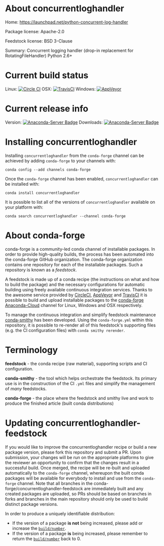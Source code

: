 About concurrentloghandler
==========================

Home: https://launchpad.net/python-concurrent-log-handler

Package license: Apache-2.0

Feedstock license: BSD 3-Clause

Summary: Concurrent logging handler (drop-in replacement for RotatingFileHandler) Python 2.6+



Current build status
====================

Linux: [![Circle CI](https://circleci.com/gh/conda-forge/concurrentloghandler-feedstock.svg?style=shield)](https://circleci.com/gh/conda-forge/concurrentloghandler-feedstock)
OSX: [![TravisCI](https://travis-ci.org/conda-forge/concurrentloghandler-feedstock.svg?branch=master)](https://travis-ci.org/conda-forge/concurrentloghandler-feedstock)
Windows: [![AppVeyor](https://ci.appveyor.com/api/projects/status/github/conda-forge/concurrentloghandler-feedstock?svg=True)](https://ci.appveyor.com/project/conda-forge/concurrentloghandler-feedstock/branch/master)

Current release info
====================
Version: [![Anaconda-Server Badge](https://anaconda.org/conda-forge/concurrentloghandler/badges/version.svg)](https://anaconda.org/conda-forge/concurrentloghandler)
Downloads: [![Anaconda-Server Badge](https://anaconda.org/conda-forge/concurrentloghandler/badges/downloads.svg)](https://anaconda.org/conda-forge/concurrentloghandler)

Installing concurrentloghandler
===============================

Installing `concurrentloghandler` from the `conda-forge` channel can be achieved by adding `conda-forge` to your channels with:

```
conda config --add channels conda-forge
```

Once the `conda-forge` channel has been enabled, `concurrentloghandler` can be installed with:

```
conda install concurrentloghandler
```

It is possible to list all of the versions of `concurrentloghandler` available on your platform with:

```
conda search concurrentloghandler --channel conda-forge
```


About conda-forge
=================

conda-forge is a community-led conda channel of installable packages.
In order to provide high-quality builds, the process has been automated into the
conda-forge GitHub organization. The conda-forge organization contains one repository
for each of the installable packages. Such a repository is known as a *feedstock*.

A feedstock is made up of a conda recipe (the instructions on what and how to build
the package) and the necessary configurations for automatic building using freely
available continuous integration services. Thanks to the awesome service provided by
[CircleCI](https://circleci.com/), [AppVeyor](http://www.appveyor.com/)
and [TravisCI](https://travis-ci.org/) it is possible to build and upload installable
packages to the [conda-forge](https://anaconda.org/conda-forge)
[Anaconda-Cloud](http://docs.anaconda.org/) channel for Linux, Windows and OSX respectively.

To manage the continuous integration and simplify feedstock maintenance
[conda-smithy](http://github.com/conda-forge/conda-smithy) has been developed.
Using the ``conda-forge.yml`` within this repository, it is possible to re-render all of
this feedstock's supporting files (e.g. the CI configuration files) with ``conda smithy rerender``.


Terminology
===========

**feedstock** - the conda recipe (raw material), supporting scripts and CI configuration.

**conda-smithy** - the tool which helps orchestrate the feedstock.
                   Its primary use is in the construction of the CI ``.yml`` files
                   and simplify the management of *many* feedstocks.

**conda-forge** - the place where the feedstock and smithy live and work to
                  produce the finished article (built conda distributions)


Updating concurrentloghandler-feedstock
=======================================

If you would like to improve the concurrentloghandler recipe or build a new
package version, please fork this repository and submit a PR. Upon submission,
your changes will be run on the appropriate platforms to give the reviewer an
opportunity to confirm that the changes result in a successful build. Once
merged, the recipe will be re-built and uploaded automatically to the
`conda-forge` channel, whereupon the built conda packages will be available for
everybody to install and use from the `conda-forge` channel.
Note that all branches in the conda-forge/concurrentloghandler-feedstock are
immediately built and any created packages are uploaded, so PRs should be based
on branches in forks and branches in the main repository should only be used to
build distinct package versions.

In order to produce a uniquely identifiable distribution:
 * If the version of a package **is not** being increased, please add or increase
   the [``build/number``](http://conda.pydata.org/docs/building/meta-yaml.html#build-number-and-string).
 * If the version of a package **is** being increased, please remember to return
   the [``build/number``](http://conda.pydata.org/docs/building/meta-yaml.html#build-number-and-string)
   back to 0.

